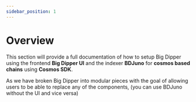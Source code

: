 ```yaml
---
sidebar_position: 1
---
```

# Overview

This section will provide a full documentation of how to setup Big Dipper using the frontend **Big Dipper UI** and the indexer **BDJuno** for **cosmos based chains** using **Cosmos SDK**.

As we have broken Big Dipper into modular pieces with the goal of allowing users to be able to replace any of the components,
(you can use BDJuno without the UI and vice versa)
